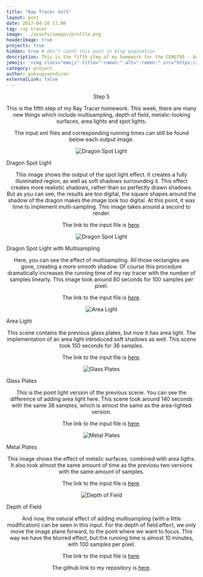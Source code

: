 ```yaml
---
title: "Ray Tracer Vol5"
layout: post
date: 2017-04-20 11.00
tag: ray tracer
image: ../assets/images/profile.png
headerImage: true
projects: true
hidden: true # don't count this post in blog pagination
description: This is the fifth step of my homework for the CENG795 - Advanced Ray Tracing course.
jemoji: '<img class="emoji" title=":ramen:" alt=":ramen:" src="https://assets.github.com/images/icons/emoji/unicode/1f320.png" height="20" width="20" align="absmiddle">'
category: project
author: goksuguvendiren
externalLink: false
---
```

<center> Step 5 </center>
<center>
<p>
This is the fifth step of my Ray Tracer homework. This week, there are many new things which include 
multisampling, depth of field, metalic-looking surfaces, area lights and spot lights. 
</p>

<p>
The input xml files and corresponding running times can still be found below each output image.
</p>

</center>

<p align="center">
  <img src="../assets/images/5/dragon_spot_light.png" alt="Dragon Spot Light"/>
  <figcaption>Dragon Spot Light</figcaption>
</p>
<center>

<p>
This image shows the output of the spot light effect. It creates a fully illuminated region, as well
 as soft shadows surrounding it. This effect creates more realistic shadows, rather than so perfectly 
 drawn shadows. But as you can see, the results are too digital, the square shapes around the shadow 
 of the dragon makes the image look too digital. At this point, it was time to implement multi-sampling. 
 This image takes around a second to render.
</p>
<p>
The link to the input file is 
<a href="https://github.com/goksuguvendiren/AdvancedRayTracing/blob/master/inputs/5/dragon_spot_light.xml">here</a>.
</p>
</center>

<p align="center">
  <img src="../assets/images/5/dragon_spot_light_msaa.png" alt="Dragon Spot Light"/>
  <figcaption>Dragon Spot Light with Multisampling</figcaption>
</p>

<center>
<p>
Here, you can see the effect of multisampling. All those rectangles are gone, creating a more smooth shadow.
Of course this procedure dramatically increases the running time of my ray tracer with the number of samples 
linearly. This image took around 80 seconds for 100 samples per pixel.
</p>
<p>
The link to the input file is 
<a href="https://github.com/goksuguvendiren/AdvancedRayTracing/blob/master/inputs/5/dragon_spot_light_msaa.xml">here</a>.
</p>
</center>


<p align="center">
  <img src="../assets/images/5/glass_plates_area.png" alt="Area Light"/>
  <figcaption>Area Light</figcaption>
</p>

<center>
<p>
This scene contains the previous glass plates, but now it has area light. The implementation of an area light
introduced soft shadows as well. This scene took 150 seconds for 36 samples. 
</p>
<p>
The link to the input file is 
<a href="https://github.com/goksuguvendiren/AdvancedRayTracing/blob/master/inputs/5/glass_plates_area.xml">here</a>.
</p>
</center>


<p align="center">
  <img src="../assets/images/5/glass_plates_point.png" alt="Glass Plates"/>
  <figcaption>Glass Plates</figcaption>
</p>

<center>
<p>
This is the point light version of the previous scene. You can see the difference of adding area light here. 
This scene took around 140 seconds with the same 36 samples, which is almost the same as the area-lighted version.
</p>
<p>
The link to the input file is 
<a href="https://github.com/goksuguvendiren/AdvancedRayTracing/blob/master/inputs/5/glass_plates_point.xml">here</a>.
</p>
</center>


<p align="center">
  <img src="../assets/images/5/metal_plates_area.png" alt="Metal Plates"/>
  <figcaption>Metal Plates</figcaption>
</p>

<center>
<p>
This image shows the effect of metalic surfaces, combined with area ligths. It also took almost the same amount
of time as the previosu two versions with the same amount of samples.
</p>
<p>
The link to the input file is 
<a href="https://github.com/goksuguvendiren/AdvancedRayTracing/blob/master/inputs/5/metal_plates_area.xml">here</a>.
</p>
</center>


<p align="center">
  <img src="../assets/images/5/spheres_dof.png" alt="Depth of Field"/>
  <figcaption>Depth of Field</figcaption>
</p>

<center>
<p>
And now, the natural effect of adding multisampling (with a little modification) can be seen in this input. For
the depth of field effect, we only move the image plane forward, to the point where we want to focus. This way
we have the blurred effect, but the running time is almost 10 minutes, with 100 samples per pixel.
</p>
<p>
The link to the input file is 
<a href="https://github.com/goksuguvendiren/AdvancedRayTracing/blob/master/inputs/5/spheres_dof.xml">here</a>.
</p>
</center>


<center>
<p>
The github link to my repository is <a href="https://github.com/goksuguvendiren/AdvancedRayTracing">here</a>.
</p>

</center>
